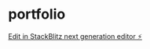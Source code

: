 # portfolio

[Edit in StackBlitz next generation editor ⚡️](https://stackblitz.com/~/github.com/meechan16/porfolio)
